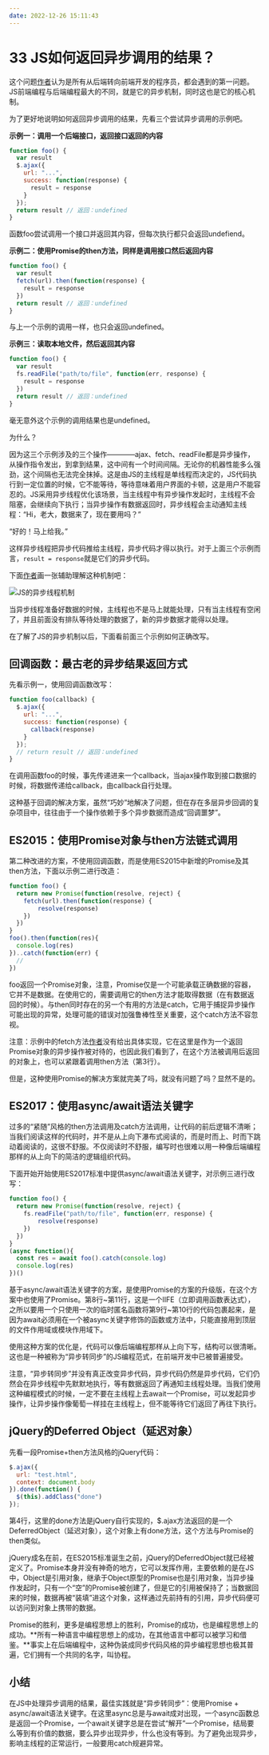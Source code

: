 ```yaml
---
date: 2022-12-26 15:11:43
---
```

# 33 JS如何返回异步调用的结果？

这个问题[作者](https://yishulun.com/)认为是所有从后端转向前端开发的程序员，都会遇到的第一问题。JS前端编程与后端编程最大的不同，就是它的异步机制，同时这也是它的核心机制。

为了更好地说明如何返回异步调用的结果，先看三个尝试异步调用的示例吧。

**示例一：调用一个后端接口，返回接口返回的内容**

```js
function foo() {
  var result
  $.ajax({
    url: "...",
    success: function(response) {
      result = response
    }
  });
  return result // 返回：undefined
}
```

函数foo尝试调用一个接口并返回其内容，但每次执行都只会返回undefiend。

**示例二：使用Promise的then方法，同样是调用接口然后返回内容**

```js
function foo() {
  var result
  fetch(url).then(function(response) {
    result = response
  })
  return result // 返回：undefined
}
```

与上一个示例的调用一样，也只会返回undefined。

**示例三：读取本地文件，然后返回其内容**

```js
function foo() {
  var result
  fs.readFile("path/to/file", function(err, response) {
    result = response
  })
  return result // 返回：undefined
}
```

毫无意外这个示例的调用结果也是undefined。

为什么？

因为这三个示例涉及的三个操作————ajax、fetch、readFile都是异步操作，从操作指令发出，到拿到结果，这中间有一个时间间隔。无论你的机器性能多么强劲，这个间隔也无法完全抹掉。这是由JS的主线程是单线程而决定的，JS代码执行到一定位置的时候，它不能等待，等待意味着用户界面的卡顿，这是用户不能容忍的。JS采用异步线程优化该场景，当主线程中有异步操作发起时，主线程不会阻塞，会继续向下执行；当异步操作有数据返回时，异步线程会主动通知主线程：“Hi，老大，数据来了，现在要用吗？”

“好的！马上给我。”

这样异步线程把异步代码推给主线程，异步代码才得以执行。对于上面三个示例而言，`result = response`就是它们的异步代码。

下面[作者](https://yishulun.com/)画一张辅助理解这种机制吧：

![JS的异步线程机制](./assets/JS的异步线程机制.png)

当异步线程准备好数据的时候，主线程也不是马上就能处理，只有当主线程有空闲了，并且前面没有排队等待处理的数据了，新的异步数据才能得以处理。

在了解了JS的异步机制以后，下面看前面三个示例如何正确改写。

## 回调函数：最古老的异步结果返回方式

先看示例一，使用回调函数改写：

```js
function foo(callback) {
  $.ajax({
    url: "...",
    success: function(response) {
      callback(response)
    }
  });
  // return result // 返回：undefined
}
```

在调用函数foo的时候，事先传递进来一个callback，当ajax操作取到接口数据的时候，将数据传递给callback，由callback自行处理。

这种基于回调的解决方案，虽然“巧妙”地解决了问题，但在存在多层异步回调的复杂项目中，往往由于一个操作依赖于多个异步数据而造成“回调噩梦”。

## ES2015：使用Promise对象与then方法链式调用

第二种改进的方案，不使用回调函数，而是使用ES2015中新增的Promise及其then方法，下面以示例二进行改造：

```js
function foo() {
  return new Promise(function(resolve, reject) {
    fetch(url).then(function(response) {
        resolve(response)
    })
  })
}
foo().then(function(res){
  console.log(res)
})..catch(function(err) {
  //
})
```

foo返回一个Promise对象，注意，Promise仅是一个可能承载正确数据的容器，它并不是数据。在使用它的，需要调用它的then方法才能取得数据（在有数据返回的时候）。与then同时存在的另一个有用的方法是catch，它用于捕捉异步操作可能出现的异常，处理可能的错误对加强鲁棒性至关重要，这个catch方法不容忽视。

注意：示例中的fetch方法[作者](https://yishulun.com/)没有给出具体实现，它在这里是作为一个返回Promise对象的异步操作被对待的，也因此我们看到了，在这个方法被调用后返回的对象上，也可以紧跟着调用then方法（第3行）。

但是，这种使用Promise的解决方案就完美了吗，就没有问题了吗？显然不是的。

## ES2017：使用async/await语法关键字

过多的“紧随”风格的then方法调用及catch方法调用，让代码的前后逻辑不清晰；当我们阅读这样的代码时，并不是从上向下瀑布式阅读的，而是时而上、时而下跳动着阅读的，这很不舒服。不仅阅读时不舒服，编写时也很难以用一种像后端编程那样的从上向下的简洁的逻辑组织代码。

下面开始开始使用ES2017标准中提供async/await语法关键字，对示例三进行改写：

```js
function foo() {
  return new Promise(function(resolve, reject) {
    fs.readFile("path/to/file", function(err, response) {
        resolve(response)
    })
  })
}
(async function(){
  const res = await foo().catch(console.log)
  console.log(res)
})()
```

基于async/await语法关键字的方案，是使用Promise的方案的升级版，在这个方案中也使用了Promise。第8行~第11行，这是一个IIFE（立即调用函数表达式），之所以要用一个只使用一次的临时匿名函数将第9行~第10行的代码包裹起来，是因为await必须用在一个被async关键字修饰的函数或方法中，只能直接用到顶层的文件作用域或模块作用域下。

使用这种方案的优化是，代码可以像后端编程那样从上向下写，结构可以很清晰。这也是一种被称为“异步转同步”的JS编程范式，在前端开发中已被普遍接受。

注意，“异步转同步”并没有真正改变异步代码，异步代码仍然是异步代码，它们仍然会在异步线程中先默默地执行，等有数据返回了再通知主线程处理。当我们使用这种编程模式的时候，一定不要在主线程上去await一个Promise，可以发起异步操作，让异步操作像葡萄一样挂在主线程上，但不能等待它们返回了再往下执行。

## jQuery的Deferred Object（延迟对象）

先看一段Promise+then方法风格的jQuery代码：

```js
$.ajax({
  url: "test.html",
  context: document.body
}).done(function() {
  $(this).addClass("done")
});
```

第4行，这里的done方法是jQuery自行实现的，$.ajax方法返回的是一个DeferredObject（延迟对象），这个对象上有done方法，这个方法与Promise的then类似。

jQuery成名在前，在ES2015标准诞生之前，jQuery的DeferredObject就已经被定义了。Promise本身并没有神奇的地方，它可以发挥作用，主要依赖的是在JS中，Object是引用对象，继承于Object原型的Promise也是引用对象，当异步操作发起时，只有一个“空”的Promise被创建了，但是它的引用被保持了；当数据回来的时候，数据再被“装填”进这个对象，这样通过先前持有的引用，异步代码便可以访问到对象上携带的数据。

Promise的胜利，更多是编程思想上的胜利，Promise的成功，也是编程思想上的成功。**所有一种语言中编程思想上的成功，在其他语言中都可以被学习和借鉴。**事实上在后端编程中，这种伪装成同步代码风格的异步编程思想也极其普遍，它们拥有一个共同的名字，叫协程。

## 小结

在JS中处理异步调用的结果，最佳实践就是“异步转同步”：使用Promise + async/await语法关键字。在这里async总是与await成对出现，一个async函数总是返回一个Promise，一个await关键字总是在尝试“解开”一个Promise，结局要么等到有价值的数据，要么异步出现异步，什么也没有等到。为了避免出现异步，影响主线程的正常运行，一般要用catch规避异常。







